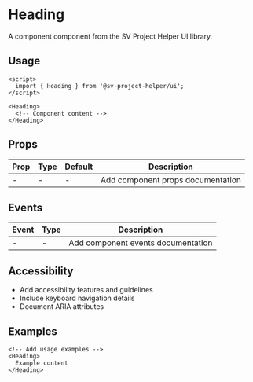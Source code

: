 # Heading

A component component from the SV Project Helper UI library.

## Usage

```svelte
<script>
  import { Heading } from '@sv-project-helper/ui';
</script>

<Heading>
  <!-- Component content -->
</Heading>
```

## Props

| Prop | Type | Default | Description |
|------|------|---------|-------------|
| - | - | - | Add component props documentation |

## Events

| Event | Type | Description |
|-------|------|-------------|
| - | - | Add component events documentation |

## Accessibility

- Add accessibility features and guidelines
- Include keyboard navigation details
- Document ARIA attributes

## Examples

```svelte
<!-- Add usage examples -->
<Heading>
  Example content
</Heading>
```